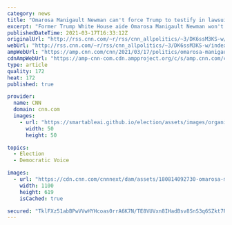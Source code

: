 ```yaml
---
category: news
title: "Omarosa Manigault Newman can't force Trump to testify in lawsuit, judge rules"
excerpt: "Former Trump White House aide Omarosa Manigault Newman won't be allowed to get testimony from former President Donald Trump, former Trump chief of staff John Kelly or a member of the White House counsel's office in a lawsuit she faces related to her exit from the government, a federal judge in Washington"
publishedDateTime: 2021-03-17T16:33:12Z
originalUrl: "http://rss.cnn.com/~r/rss/cnn_allpolitics/~3/DK6ssM3KS-w/index.html"
webUrl: "http://rss.cnn.com/~r/rss/cnn_allpolitics/~3/DK6ssM3KS-w/index.html"
ampWebUrl: "https://amp.cnn.com/cnn/2021/03/17/politics/omarosa-manigault-newman-trump-lawsuit/index.html"
cdnAmpWebUrl: "https://amp-cnn-com.cdn.ampproject.org/c/s/amp.cnn.com/cnn/2021/03/17/politics/omarosa-manigault-newman-trump-lawsuit/index.html"
type: article
quality: 172
heat: 172
published: true

provider:
  name: CNN
  domain: cnn.com
  images:
    - url: "https://smartableai.github.io/election/assets/images/organizations/cnn.com-50x50.jpg"
      width: 50
      height: 50

topics:
  - Election
  - Democratic Voice

images:
  - url: "https://cdn.cnn.com/cnnnext/dam/assets/180814092730-omarosa-manigault-super-tease.jpg"
    width: 1100
    height: 619
    isCached: true

secured: "TklFXz51abBPwVVwHYHcoas0rrA6K7N/TE8VUVxn8IHadBsv8SnS3q6SZkt7R84NarrescUOIH39g9N+3zp5+gzEAkwU7wbNzxZ1cH/32fFmABV+qV2NjVshIdZhauvIMj6VLYehuoUUKXr9Xz/+ETmQDaaVdhH831oTMJFXC1eILhEU523SmezhwwohcnA9E3id+cduPaJyPBHk69gZSYIuNKoI76H2in6AP762iFqGZVyKeoyPKpm5ucjQ0aYEoFItHpl1PGg5WX5+ERpwNrAVbgN3QaPdCmS1meXaM8Q8N8m+YmXOnH8KIBmUjxbCMZLRzpmiTqI9KC1eRb5x1Bg/9DMOLyGo7uKhuyx7Whs=;Vcyph8iYaaSNvpBQ/OVl6g=="
---
```


